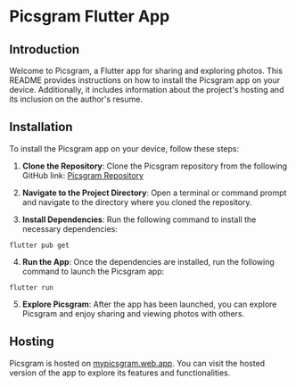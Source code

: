 # Picsgram Flutter App

## Introduction
Welcome to Picsgram, a Flutter app for sharing and exploring photos. This README provides instructions on how to install the Picsgram app on your device. Additionally, it includes information about the project's hosting and its inclusion on the author's resume.

## Installation
To install the Picsgram app on your device, follow these steps:

1. **Clone the Repository**: Clone the Picsgram repository from the following GitHub link: [Picsgram Repository](https://github.com/yourusername/picsgram)

2. **Navigate to the Project Directory**: Open a terminal or command prompt and navigate to the directory where you cloned the repository.

3. **Install Dependencies**: Run the following command to install the necessary dependencies:
```
flutter pub get
```

4. **Run the App**: Once the dependencies are installed, run the following command to launch the Picsgram app:
```
flutter run
```

5. **Explore Picsgram**: After the app has been launched, you can explore Picsgram and enjoy sharing and viewing photos with others.

## Hosting
Picsgram is hosted on [mypicsgram.web.app](https://mypicsgram.web.app). You can visit the hosted version of the app to explore its features and functionalities.

